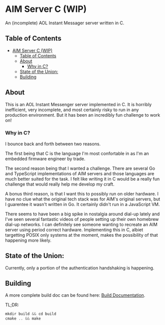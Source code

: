 # AIM Server C (WIP)

An (incomplete) AOL Instant Messager server written in C.

## Table of Contents
- [AIM Server C (WIP)](#aim-server-c-wip)
  - [Table of Contents](#table-of-contents)
  - [About](#about)
    - [Why in C?](#why-in-c)
  - [State of the Union:](#state-of-the-union)
  - [Building](#building)


## About

This is an AOL Instant Messenger server implemented in C. It is horribly inefficient, very incomplete, and most certainly risky to run in any production environment. But it has been an incredibly fun challenge to work on!

### Why in C?

I bounce back and forth between two reasons. 

The first being that C is the language I'm most confortable in as I'm an embedded firmware engineer by trade. 

The second reason being that I wanted a challenge. There are several Go and TypeScript implementations of AIM servers and those languages are much better suited for the task. I felt like writing it in C would be a really fun challenge that would really help me develop my craft.

A bonus third reason, is that I want this to possibly run on older hardware. I have no clue what the original tech stack was for AIM's original servers, but I guarentee it wasn't written in Go. It certainly didn't run in a JavaScript VM.

There seems to have been a big spike in nostalgia around dial-up lately and I've seen several fantastic videos of people setting up their own homebrew dial-up networks. I can definitely see someone wanting to recreate an AIM server using period correct hardware. Implementing this in C, albiet targetting POSIX only systems at the moment, makes the possibility of that happening more likely.

## State of the Union:

Currently, only a portion of the authentication handshaking is happening.

## Building

A more complete build doc can be found here: [Build Documentation](docs/building.md).

TL;DR:

```c
mkdir build && cd build
cmake .. && make
```

